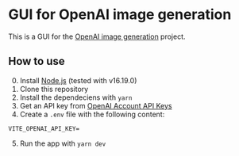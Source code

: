 # GUI for OpenAI image generation

This is a GUI for the [OpenAI image generation](https://openai.com/blog/image-gpt/) project.

## How to use

0. Install [Node.js](https://nodejs.org/en/) (tested with v16.19.0)
1. Clone this repository
2. Install the dependeciens with `yarn`
3. Get an API key from [OpenAI Account API Keys](https://beta.openai.com/account/api-keys)
4. Create a `.env` file with the following content:

```env
VITE_OPENAI_API_KEY=
```

5. Run the app with `yarn dev`
